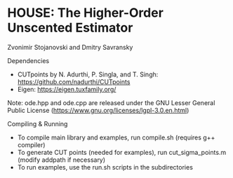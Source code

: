 # HOUSE: The Higher-Order Unscented Estimator

Zvonimir Stojanovski and Dmitry Savransky

Dependencies
 - CUTpoints by N. Adurthi, P. Singla, and T. Singh: https://github.com/nadurthi/CUTpoints
 - Eigen: https://eigen.tuxfamily.org/

Note: ode.hpp and ode.cpp are released under the GNU Lesser General Public License
(https://www.gnu.org/licenses/lgpl-3.0.en.html)  

Compiling & Running
 - To compile main library and examples, run compile.sh (requires g++ compiler)
 - To generate CUT points (needed for examples), run cut_sigma_points.m (modify addpath if necessary)
 - To run examples, use the run.sh scripts in the subdirectories
